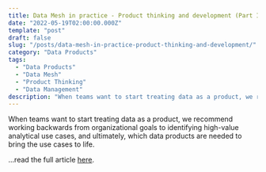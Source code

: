 ```yaml
---
title: Data Mesh in practice - Product thinking and development (Part III)
date: "2022-05-19T02:00:00.000Z"
template: "post"
draft: false
slug: "/posts/data-mesh-in-practice-product-thinking-and-development/"
category: "Data Products"
tags:
  - "Data Products"
  - "Data Mesh"
  - "Product Thinking"
  - "Data Management"
description: "When teams want to start treating data as a product, we recommend working backwards from organizational goals to identifying high-value analytical use cases, and ultimately, which data products are needed to bring the use cases to life."
---
```


When teams want to start treating data as a product, we recommend working backwards from organizational goals to identifying high-value analytical use cases, and ultimately, which data products are needed to bring the use cases to life.

...read the full article [here](https://www.thoughtworks.com/insights/articles/data-mesh-in-practice-product-thinking-and-development).